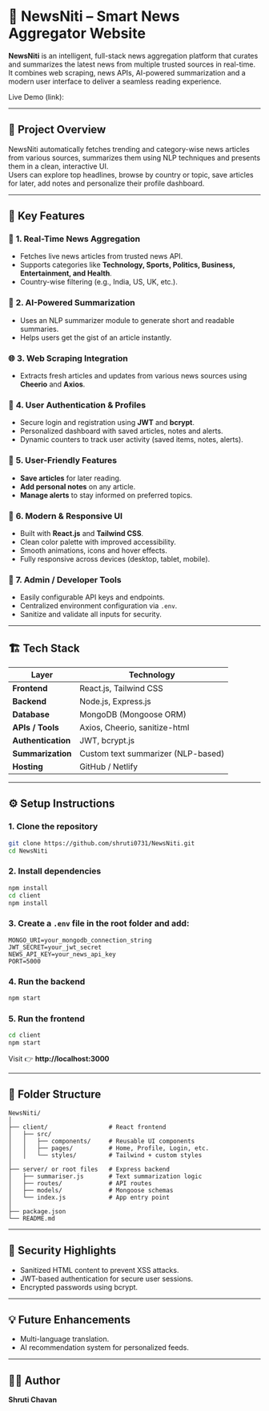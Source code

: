 # 📖 **NewsNiti – Smart News Aggregator Website**

**NewsNiti** is an intelligent, full-stack news aggregation platform that curates and summarizes the latest news from multiple trusted sources in real-time. It combines web scraping, news APIs, AI-powered summarization and a modern user interface to deliver a seamless reading experience.

Live Demo (link): 

---

## 🚀 **Project Overview**
NewsNiti automatically fetches trending and category-wise news articles from various sources, summarizes them using NLP techniques and presents them in a clean, interactive UI.  
Users can explore top headlines, browse by country or topic, save articles for later, add notes and personalize their profile dashboard.

---

## 🧠 **Key Features**

### 📰 **1. Real-Time News Aggregation**
- Fetches live news articles from trusted news API.
- Supports categories like **Technology, Sports, Politics, Business, Entertainment, and Health**.
- Country-wise filtering (e.g., India, US, UK, etc.).

### 🤖 **2. AI-Powered Summarization**
- Uses an NLP summarizer module to generate short and readable summaries.
- Helps users get the gist of an article instantly.

### 🌐 **3. Web Scraping Integration**
- Extracts fresh articles and updates from various news sources using **Cheerio** and **Axios**.

### 👤 **4. User Authentication & Profiles**
- Secure login and registration using **JWT** and **bcrypt**.
- Personalized dashboard with saved articles, notes and alerts.
- Dynamic counters to track user activity (saved items, notes, alerts).

### 💾 **5. User-Friendly Features**
- **Save articles** for later reading.
- **Add personal notes** on any article.
- **Manage alerts** to stay informed on preferred topics.

### 🎨 **6. Modern & Responsive UI**
- Built with **React.js** and **Tailwind CSS**.
- Clean color palette with improved accessibility.
- Smooth animations, icons and hover effects.
- Fully responsive across devices (desktop, tablet, mobile).

### 🧰 **7. Admin / Developer Tools**
- Easily configurable API keys and endpoints.
- Centralized environment configuration via `.env`.
- Sanitize and validate all inputs for security.

---

## 🏗️ **Tech Stack**

| Layer | Technology |
|-------|-------------|
| **Frontend** | React.js, Tailwind CSS |
| **Backend** | Node.js, Express.js |
| **Database** | MongoDB (Mongoose ORM) |
| **APIs / Tools** | Axios, Cheerio, sanitize-html |
| **Authentication** | JWT, bcrypt.js |
| **Summarization** | Custom text summarizer (NLP-based) |
| **Hosting** | GitHub / Netlify |

---

## ⚙️ **Setup Instructions**

### 1. Clone the repository
```bash
git clone https://github.com/shruti0731/NewsNiti.git
cd NewsNiti
```

### 2. Install dependencies
```bash
npm install
cd client
npm install
```

### 3. Create a `.env` file in the root folder and add:
```env
MONGO_URI=your_mongodb_connection_string
JWT_SECRET=your_jwt_secret
NEWS_API_KEY=your_news_api_key
PORT=5000
```

### 4. Run the backend
```bash
npm start
```

### 5. Run the frontend
```bash
cd client
npm start
```

Visit 👉 **http://localhost:3000**

---

## 🧩 **Folder Structure**

```
NewsNiti/
│
├── client/                 # React frontend
│   ├── src/
│   │   ├── components/     # Reusable UI components
│   │   ├── pages/          # Home, Profile, Login, etc.
│   │   └── styles/         # Tailwind + custom styles
│
├── server/ or root files   # Express backend
│   ├── summariser.js       # Text summarization logic
│   ├── routes/             # API routes
│   ├── models/             # Mongoose schemas
│   └── index.js            # App entry point
│
├── package.json
└── README.md
```

---

## 🔐 **Security Highlights**
- Sanitized HTML content to prevent XSS attacks.
- JWT-based authentication for secure user sessions.
- Encrypted passwords using bcrypt.

---

## 💡 **Future Enhancements**
- Multi-language translation.
- AI recommendation system for personalized feeds.

---

## 👩‍💻 **Author**
**Shruti Chavan**  
